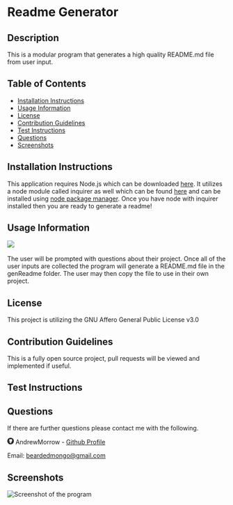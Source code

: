 # Readme Generator

## Description

This is a modular program that generates a high quality README.md file from user input.

## Table of Contents

-   [Installation Instructions](#installation-instructions)
-   [Usage Information](#usage-information)
-   [License](#license)
-   [Contribution Guidelines](#contribution-guidelines)
-   [Test Instructions](#test-instructions)
-   [Questions](#questions)
-   [Screenshots](#screenshots)

## Installation Instructions

This application requires Node.js which can be downloaded [here](https://nodejs.org/en/).
It utilizes a node module called inquirer as well which can be found [here](https://www.npmjs.com/package/inquirer) and can be installed using [node package manager](https://www.npmjs.com/).
Once you have node with inquirer installed then you are ready to generate a readme!

## Usage Information

<img src = "https://img.shields.io/badge/license-GNU_Affero-blue">

The user will be prompted with questions about their project. Once all of the user inputs are collected the program will generate a README.md file in the genReadme folder. The user may then copy the file to use in their own project.

## License

This project is utilizing the GNU Affero General Public License v3.0

## Contribution Guidelines

This is a fully open source project, pull requests will be viewed and implemented if useful.

## Test Instructions

## Questions

If there are further questions please contact me with the following.

<img src = "images/githubLogoCrop.png" alt= 'Github Logo' width="15px" height="15px"> AndrewMorrow - [Github Profile](https://github.com/AndrewMorrow)

Email: beardedmongo@gmail.com

## Screenshots

<img src = "undefined" alt= 'Screenshot of the program' width="30px" height="30px">
